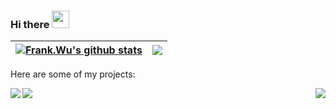 ### Hi there <img src="https://media.giphy.com/media/hvRJCLFzcasrR4ia7z/giphy.gif" width="28"> 

<!--
**frankwuzp/frankwuzp** is a ✨ _special_ ✨ repository because its `README.md` (this file) appears on your GitHub profile.

Here are some ideas to get you started:

- 🔭 I’m currently working on ...
- 🌱 I’m currently learning ...
- 👯 I’m looking to collaborate on ...
- 🤔 I’m looking for help with ...
- 💬 Ask me about ...
- 📫 How to reach me: ...
- 😄 Pronouns: ...
- ⚡ Fun fact: ...
-->

| <a href="https://github.com/frankwuzp/github-readme-stats"><img align="center" src="https://github-readme-stats-frankwuzp.vercel.app/api?username=frankwuzp&show_icons=true&show_owner=true&count_private=true&include_all_commits=true&theme=buefy&hide_border=true&locale=en" alt="Frank.Wu's github stats" /></a> | <a href="https://github.com/frankwuzp/"><img align="center" src="https://github-readme-stats-frankwuzp.vercel.app/api/top-langs/?username=frankwuzp&layout=compact&theme=buefy&hide_border=true&locale=en" /></a> |
| ------------- | ------------- |

Here are some of  my projects:

<a href="https://github.com/frankwuzp/coursera-host">
  <img align="left" src="https://github-readme-stats-frankwuzp.vercel.app/api/pin/?username=frankwuzp&repo=coursera-host" />
</a>
<a href="https://github.com/frankwuzp/github-host">
  <img align="right" src="https://github-readme-stats-frankwuzp.vercel.app/api/pin/?username=frankwuzp&repo=github-host" />
</a>
<a href="https://github.com/frankwuzp/docker-compose-files">
  <img align="left" src="https://github-readme-stats-frankwuzp.vercel.app/api/pin/?username=frankwuzp&repo=docker-compose-files" />
</a>
